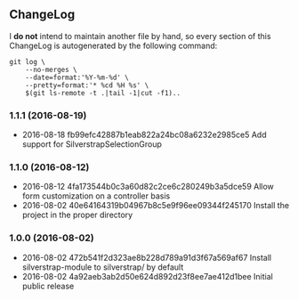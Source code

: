 ChangeLog
---------

I **do not** intend to maintain another file by hand, so every section
of this ChangeLog is autogenerated by the following command:

    git log \
        --no-merges \
        --date=format:'%Y-%m-%d' \
        --pretty=format:'* %cd %H %s' \
        $(git ls-remote -t .|tail -1|cut -f1)..

### 1.1.1 (2016-08-19)

* 2016-08-18 fb99efc42887b1eab822a24bc08a6232e2985ce5 Add support for SilverstrapSelectionGroup

### 1.1.0 (2016-08-12)

* 2016-08-12 4fa173544b0c3a60d82c2ce6c280249b3a5dce59 Allow form customization on a controller basis
* 2016-08-02 40e64164319b04967b8c5e9f96ee09344f245170 Install the project in the proper directory

### 1.0.0 (2016-08-02)

* 2016-08-02 472b541f2d323ae8b228d789a91d3f67a569af67 Install silverstrap-module to silverstrap/ by default
* 2016-08-02 4a92aeb3ab2d50e624d892d23f8ee7ae412d1bee Initial public release

